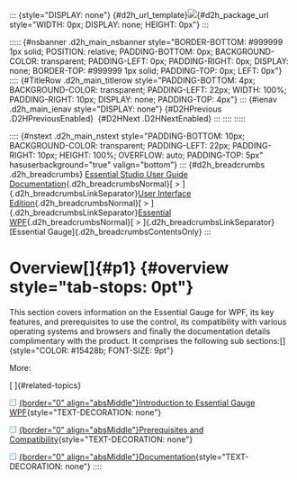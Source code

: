 ::: {style="DISPLAY: none"}
[](ms-xhelp:///?Id=d2h_url_template){#d2h_url_template}![](!package_url!){#d2h_package_url style="WIDTH: 0px; DISPLAY: none; HEIGHT: 0px"}
:::

::::: {#nsbanner .d2h_main_nsbanner style="BORDER-BOTTOM: #999999 1px solid; POSITION: relative; PADDING-BOTTOM: 0px; BACKGROUND-COLOR: transparent; PADDING-LEFT: 0px; PADDING-RIGHT: 0px; DISPLAY: none; BORDER-TOP: #999999 1px solid; PADDING-TOP: 0px; LEFT: 0px"}
:::: {#TitleRow .d2h_main_titlerow style="PADDING-BOTTOM: 4px; BACKGROUND-COLOR: transparent; PADDING-LEFT: 22px; WIDTH: 100%; PADDING-RIGHT: 10px; DISPLAY: none; PADDING-TOP: 4px"}
::: {#ienav .d2h_main_ienav style="DISPLAY: none"}
[](ms-xhelp:///?Id=fe8ecdfd-3dac-41a7-8696-3ad1c36b7e9d){#D2HPrevious .D2HPreviousEnabled}  [](ms-xhelp:///?Id=ce9b5675-b163-4ff1-a274-4943662c9846){#D2HNext .D2HNextEnabled}
:::
::::
:::::

:::: {#nstext .d2h_main_nstext style="PADDING-BOTTOM: 10px; BACKGROUND-COLOR: transparent; PADDING-LEFT: 22px; PADDING-RIGHT: 10px; HEIGHT: 100%; OVERFLOW: auto; PADDING-TOP: 5px" hasuserbackground="true" valign="bottom"}
::: {#d2h_breadcrumbs .d2h_breadcrumbs}
[Essential Studio User Guide Documentation](ms-xhelp:///?Id=12457748-09e3-4d74-a240-8e049cedf030){.d2h_breadcrumbsNormal}[ \> ]{.d2h_breadcrumbsLinkSeparator}[User Interface Edition](ms-xhelp:///?Id=c29296b7-531c-413b-a0ec-488ca1f7f669){.d2h_breadcrumbsNormal}[ \> ]{.d2h_breadcrumbsLinkSeparator}[Essential WPF](ms-xhelp:///?Id=7f4f82c5-151c-4262-94d0-75c4626c77bc){.d2h_breadcrumbsNormal}[ \> ]{.d2h_breadcrumbsLinkSeparator}[Essential Gauge]{.d2h_breadcrumbsContentsOnly}
:::

# Overview[]{#p1} {#overview style="tab-stops: 0pt"}

This section covers information on the Essential Gauge for WPF, its key features, and prerequisites to use the control, its compatibility with various operating systems and browsers and finally the documentation details complimentary with the product. It comprises the following sub sections:[]{style="COLOR: #15428b; FONT-SIZE: 9pt"}

More:

[ ]{#related-topics}

[![](button.gif){border="0" align="absMiddle"}Introduction to Essential Gauge WPF](ms-xhelp:///?Id=ce9b5675-b163-4ff1-a274-4943662c9846){style="TEXT-DECORATION: none"}

[![](button.gif){border="0" align="absMiddle"}Prerequisites and Compatibility](ms-xhelp:///?Id=a0184797-be56-4136-a1d6-c566f3583a5b){style="TEXT-DECORATION: none"}

[![](button.gif){border="0" align="absMiddle"}Documentation](ms-xhelp:///?Id=22b27371-c520-4c0c-aeea-62bf2a003c9c){style="TEXT-DECORATION: none"}
::::
